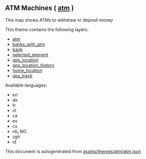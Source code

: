 [//]: # (WARNING: this file is automatically generated. Please find the sources at the bottom and edit those sources)

 ATM Machines ( [atm](https://mapcomplete.osm.be/atm) ) 
--------------------------------------------------------



This map shows ATMs to withdraw or deposit money

This theme contains the following layers:



  - [atm](../Layers/atm.md)
  - [banks_with_atm](../Layers/banks_with_atm.md)
  - [bank](../Layers/bank.md)
  - [selected_element](../Layers/selected_element.md)
  - [gps_location](../Layers/gps_location.md)
  - [gps_location_history](../Layers/gps_location_history.md)
  - [home_location](../Layers/home_location.md)
  - [gps_track](../Layers/gps_track.md)


Available languages:



  - en
  - de
  - fr
  - nl
  - ca
  - es
  - cs
  - nb_NO
  - zgh
  - id
 

This document is autogenerated from [assets/themes/atm/atm.json](https://github.com/pietervdvn/MapComplete/blob/develop/assets/themes/atm/atm.json)
